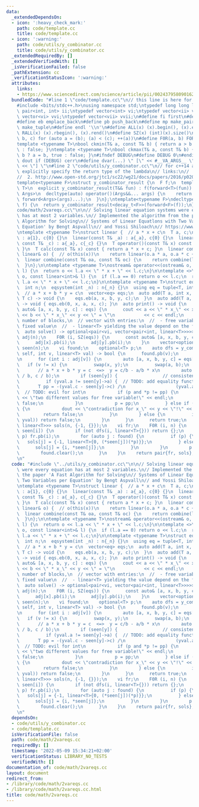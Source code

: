 ```yaml
---
data:
  _extendedDependsOn:
  - icon: ':heavy_check_mark:'
    path: code/template.cc
    title: code/template.cc
  - icon: ':warning:'
    path: code/utils/y_combinator.cc
    title: code/utils/y_combinator.cc
  _extendedRequiredBy: []
  _extendedVerifiedWith: []
  _isVerificationFailed: false
  _pathExtension: cc
  _verificationStatusIcon: ':warning:'
  attributes:
    links:
    - https://www.sciencedirect.com/science/article/pii/0024379580901627
  bundledCode: "#line 1 \"code/template.cc\"\n// this line is here for a reason\n\
    #include <bits/stdc++.h>\nusing namespace std;\ntypedef long long ll;\ntypedef\
    \ pair<int, int> ii;\ntypedef vector<int> vi;\ntypedef vector<ii> vii;\ntypedef\
    \ vector<vi> vvi;\ntypedef vector<vii> vvii;\n#define fi first\n#define se second\n\
    #define eb emplace_back\n#define pb push_back\n#define mp make_pair\n#define mt\
    \ make_tuple\n#define endl '\\n'\n#define ALL(x) (x).begin(), (x).end()\n#define\
    \ RALL(x) (x).rbegin(), (x).rend()\n#define SZ(x) (int)(x).size()\n#define FOR(a,\
    \ b, c) for (auto a = (b); (a) < (c); ++(a))\n#define F0R(a, b) FOR (a, 0, (b))\n\
    template <typename T>\nbool ckmin(T& a, const T& b) { return a > b ? a = b, true\
    \ : false; }\ntemplate <typename T>\nbool ckmax(T& a, const T& b) { return a <\
    \ b ? a = b, true : false; }\n#ifndef DEBUG\n#define DEBUG 0\n#endif\n#define\
    \ dout if (DEBUG) cerr\n#define dvar(...) \" [\" << #__VA_ARGS__ \": \" << (__VA_ARGS__)\
    \ << \"] \"\n#line 2 \"code/utils/y_combinator.cc\"\n// for c++14 and above; \
    \ explicitly specify the return type of the lambda\n// links:\n//  1. https://stackoverflow.com/a/40873657\n\
    //  2. http://www.open-std.org/jtc1/sc22/wg21/docs/papers/2016/p0200r0.html\n\
    template<typename F>\nstruct y_combinator_result {\n  F f;\n  template<typename\
    \ T>\n  explicit y_combinator_result(T&& fun) : f(forward<T>(fun)) {}\n  template<typename...\
    \ Args>\n  decltype(auto) operator()(Args&&... args) {\n    return f(ref(*this),\
    \ forward<Args>(args)...);\n  }\n};\ntemplate<typename F>\ndecltype(auto) y_combinator(F&&\
    \ f) {\n  return y_combinator_result<decay_t<F>>(forward<F>(f));\n}\n#line 2 \"\
    code/math/2vareqs.cc\"\n\n// Solving linear equation systems were every equation\
    \ has at most 2 variables.\n// Implemented the algorithm from the paper 'A Fast\
    \ Algorithm for Solving\n// Systems of Linear Equatlons with Two Variables per\
    \ Equation' by Bengt Aspvall\n// and Yossi Shiloach\n// https://www.sciencedirect.com/science/article/pii/0024379580901627\n\
    \ntemplate <typename T>\nstruct linear {  // a * x + c\n  T a, c;\n  linear()\
    \ : a{1}, c{0} {}\n  linear(const T& _a) : a{_a}, c{0} {}\n  linear(const T& _a,\
    \ const T& _c) : a{_a}, c{_c} {}\n  T operator()(const T& x) const { return calc(x);\
    \ }\n  T calc(const T& x) const { return a * x + c; }\n  linear combine(const\
    \ linear& o) {  // o(this(x))\n    return linear(o.a * a, o.a * c + o.c);\n  }\n\
    \  linear combine(const T& oa, const T& oc) {\n    return combine(linear(oa, oc));\n\
    \  }\n};\n\ntemplate <typename T>\nostream& operator<<(ostream& o, const linear<T>&\
    \ l) {\n  return o << l.a << \" * x + \" << l.c;\n}\n\ntemplate <>\nostream& operator<<(ostream&\
    \ o, const linear<int>& l) {\n  if (l.a == 0) return o << l.c;\n  return o <<\
    \ l.a << \" * x + \" << l.c;\n}\n\ntemplate <typename T>\nstruct eqsystem {\n\
    \  int n;\n  eqsystem(int _n) : n{_n} {}\n  using eq = tuple<T, int, T, int, T>;\
    \  // a * x + b * y = c\n  vector<eq> eqs;\n  auto add(T a, int x, T b, int y,\
    \ T c) -> void {\n    eqs.eb(a, x, b, y, c);\n  }\n  auto add(T a, int x, T c)\
    \ -> void { eqs.eb(0, x, a, x, c); }\n  auto print() -> void {\n    for (const\
    \ auto& [a, x, b, y, c] : eqs) {\n      cout << a << \" * x_\" << x << \" + \"\
    \ << b << \" * x_\" << y << \" = \"\n           << c << endl;\n    }\n  }\n  //\
    \ number of blocks,\n  // vector with entries:\n  //  - free variable or -1 if\
    \ fixed value\n  //  - linear<T> yielding the value depend on the free variable\n\
    \  auto solve() -> optional<pair<vi, vector<pair<int, linear<T>>>>> {\n    vvi\
    \ adj(n);\n    F0R (i, SZ(eqs)) {\n      const auto& [a, x, b, y, c] = eqs[i];\n\
    \      adj[x].pb(i);\n      adj[y].pb(i);\n    }\n    vector<optional<linear<T>>>\
    \ seen(n);\n    vi found;\n    optional<T> p;\n    auto dfs = y_combinator([&](auto\
    \ self, int v, linear<T> val) -> bool {\n      found.pb(v);\n      seen[v] = val;\n\
    \n      for (int i : adj[v]) {\n        auto [a, x, b, y, c] = eqs[i];\n     \
    \   if (v != x) {\n          swap(x, y);\n          swap(a, b);\n        }\n \
    \       // a * x + b * y = c  <=>  y = c/b - a/b * x\n        auto yval = val.combine(-a\
    \ / b, c / b);\n        if (seen[y]) {                 // consistency check\n\
    \          if (yval.a != seen[y]->a) {  // TODO: add equality function\n     \
    \       T pp = -(yval.c - seen[y]->c) /\n                   (yval.a - seen[y]->a);\
    \  // TODO: evil for int\n            if (p and *p != pp) {\n              dout\
    \ << \"two different values for free variable!\" << endl;\n              return\
    \ false;\n            }\n            p = pp;\n          } else if (yval.c != seen[y]->c)\
    \ {\n            dout << \"contradiction for x_\" << y << \"!\" << endl;\n   \
    \         return false;\n          }\n        } else {\n          if (not self(y,\
    \ yval)) return false;\n        }\n      }\n      return true;\n    });\n    vector<pair<int,\
    \ linear<T>>> sols(n, {-1, {}});\n    vi fr;\n    F0R (i, n) {\n      if (not\
    \ seen[i]) {\n        if (not dfs(i, linear<T>{})) return {};\n        if (not\
    \ p) fr.pb(i);\n        for (auto j : found) {\n          if (p) {\n         \
    \   sols[j] = {-1, linear<T>{0, (*seen[j])(*p)}};\n          } else {\n      \
    \      sols[j] = {i, *seen[j]};\n          }\n        }\n        p.reset();\n\
    \        found.clear();\n      }\n    }\n    return pair{fr, sols};\n  }\n};\n\
    \n"
  code: "#include \"../utils/y_combinator.cc\"\n\n// Solving linear equation systems\
    \ were every equation has at most 2 variables.\n// Implemented the algorithm from\
    \ the paper 'A Fast Algorithm for Solving\n// Systems of Linear Equatlons with\
    \ Two Variables per Equation' by Bengt Aspvall\n// and Yossi Shiloach\n// https://www.sciencedirect.com/science/article/pii/0024379580901627\n\
    \ntemplate <typename T>\nstruct linear {  // a * x + c\n  T a, c;\n  linear()\
    \ : a{1}, c{0} {}\n  linear(const T& _a) : a{_a}, c{0} {}\n  linear(const T& _a,\
    \ const T& _c) : a{_a}, c{_c} {}\n  T operator()(const T& x) const { return calc(x);\
    \ }\n  T calc(const T& x) const { return a * x + c; }\n  linear combine(const\
    \ linear& o) {  // o(this(x))\n    return linear(o.a * a, o.a * c + o.c);\n  }\n\
    \  linear combine(const T& oa, const T& oc) {\n    return combine(linear(oa, oc));\n\
    \  }\n};\n\ntemplate <typename T>\nostream& operator<<(ostream& o, const linear<T>&\
    \ l) {\n  return o << l.a << \" * x + \" << l.c;\n}\n\ntemplate <>\nostream& operator<<(ostream&\
    \ o, const linear<int>& l) {\n  if (l.a == 0) return o << l.c;\n  return o <<\
    \ l.a << \" * x + \" << l.c;\n}\n\ntemplate <typename T>\nstruct eqsystem {\n\
    \  int n;\n  eqsystem(int _n) : n{_n} {}\n  using eq = tuple<T, int, T, int, T>;\
    \  // a * x + b * y = c\n  vector<eq> eqs;\n  auto add(T a, int x, T b, int y,\
    \ T c) -> void {\n    eqs.eb(a, x, b, y, c);\n  }\n  auto add(T a, int x, T c)\
    \ -> void { eqs.eb(0, x, a, x, c); }\n  auto print() -> void {\n    for (const\
    \ auto& [a, x, b, y, c] : eqs) {\n      cout << a << \" * x_\" << x << \" + \"\
    \ << b << \" * x_\" << y << \" = \"\n           << c << endl;\n    }\n  }\n  //\
    \ number of blocks,\n  // vector with entries:\n  //  - free variable or -1 if\
    \ fixed value\n  //  - linear<T> yielding the value depend on the free variable\n\
    \  auto solve() -> optional<pair<vi, vector<pair<int, linear<T>>>>> {\n    vvi\
    \ adj(n);\n    F0R (i, SZ(eqs)) {\n      const auto& [a, x, b, y, c] = eqs[i];\n\
    \      adj[x].pb(i);\n      adj[y].pb(i);\n    }\n    vector<optional<linear<T>>>\
    \ seen(n);\n    vi found;\n    optional<T> p;\n    auto dfs = y_combinator([&](auto\
    \ self, int v, linear<T> val) -> bool {\n      found.pb(v);\n      seen[v] = val;\n\
    \n      for (int i : adj[v]) {\n        auto [a, x, b, y, c] = eqs[i];\n     \
    \   if (v != x) {\n          swap(x, y);\n          swap(a, b);\n        }\n \
    \       // a * x + b * y = c  <=>  y = c/b - a/b * x\n        auto yval = val.combine(-a\
    \ / b, c / b);\n        if (seen[y]) {                 // consistency check\n\
    \          if (yval.a != seen[y]->a) {  // TODO: add equality function\n     \
    \       T pp = -(yval.c - seen[y]->c) /\n                   (yval.a - seen[y]->a);\
    \  // TODO: evil for int\n            if (p and *p != pp) {\n              dout\
    \ << \"two different values for free variable!\" << endl;\n              return\
    \ false;\n            }\n            p = pp;\n          } else if (yval.c != seen[y]->c)\
    \ {\n            dout << \"contradiction for x_\" << y << \"!\" << endl;\n   \
    \         return false;\n          }\n        } else {\n          if (not self(y,\
    \ yval)) return false;\n        }\n      }\n      return true;\n    });\n    vector<pair<int,\
    \ linear<T>>> sols(n, {-1, {}});\n    vi fr;\n    F0R (i, n) {\n      if (not\
    \ seen[i]) {\n        if (not dfs(i, linear<T>{})) return {};\n        if (not\
    \ p) fr.pb(i);\n        for (auto j : found) {\n          if (p) {\n         \
    \   sols[j] = {-1, linear<T>{0, (*seen[j])(*p)}};\n          } else {\n      \
    \      sols[j] = {i, *seen[j]};\n          }\n        }\n        p.reset();\n\
    \        found.clear();\n      }\n    }\n    return pair{fr, sols};\n  }\n};\n\
    \n"
  dependsOn:
  - code/utils/y_combinator.cc
  - code/template.cc
  isVerificationFile: false
  path: code/math/2vareqs.cc
  requiredBy: []
  timestamp: '2022-05-09 15:34:21+02:00'
  verificationStatus: LIBRARY_NO_TESTS
  verifiedWith: []
documentation_of: code/math/2vareqs.cc
layout: document
redirect_from:
- /library/code/math/2vareqs.cc
- /library/code/math/2vareqs.cc.html
title: code/math/2vareqs.cc
---
```

